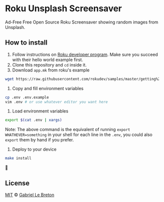 # Roku Unsplash Screensaver

Ad-Free Free Open Source Roku Screensaver showing random images from Unsplash.

## How to install

1. Follow instructions on [Roku developer program](https://developer.roku.com/en-ca/docs/developer-program/getting-started/roku-dev-prog.md). Make sure you succeed with their hello world example first.
1. Clone this repository and `cd` inside it.
1. Download `app.mk` from roku's example

```bash
wget https://raw.githubusercontent.com/rokudev/samples/master/getting%20started/makefile/app.mk -O ../app.mk
```

1. Copy and fill environment variables

```bash
cp .env .env.example
vim .env # or use whatever editor you want here
```

1. Load environment variables

```bash
export $(cat .env | xargs)
```

Note: The above command is the equivalent of running `export WHATHEVER=something` in your shell for each line in the `.env`, you could also `export` them by hand if you prefer.

1. Deploy to your device

```bash
make install
```

:tada:

## License

[MIT](LICENSE.md) © [Gabriel Le Breton](https://gableroux.com)

